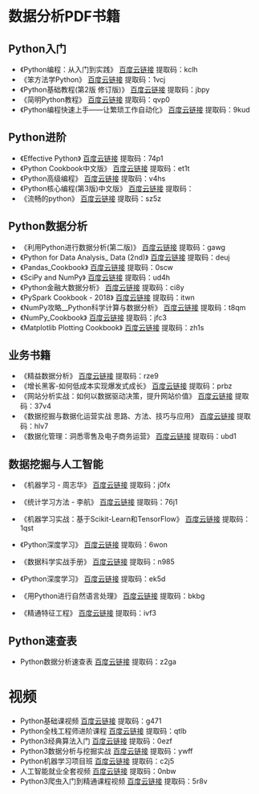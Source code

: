 
# 数据分析PDF书籍

## Python入门

- 《Python编程：从入门到实践》  [百度云链接](https://pan.baidu.com/s/1POuH8Kn42QzZREQB8ntq_w)  提取码：kclh
- 《笨方法学Python》  [百度云链接](https://pan.baidu.com/s/1xGg6-eTo7kGlcaADD_5Jxw)  提取码：1vcj
- 《Python基础教程(第2版 修订版)》  [百度云链接](https://pan.baidu.com/s/1FE4AtUEesD7V57McotnjSg)  提取码：jbpy
- 《简明Python教程》  [百度云链接](https://pan.baidu.com/s/1Xfp6l0i4rfmBFCmHPFMs6A)  提取码：qvp0
- 《Python编程快速上手——让繁琐工作自动化》  [百度云链接](https://pan.baidu.com/s/14uC48hzMncmcZaaoMo-Ksg)  提取码：9kud



## Python进阶

- 《Effective Python》  [百度云链接](https://pan.baidu.com/s/1i07AFGdxjMZsT5rgbdNQoA)  提取码：74p1
- 《Python Cookbook中文版》  [百度云链接](https://pan.baidu.com/s/1EdcmjsoAbydAFm30hkyA9Q)  提取码：et1t
- 《Python高级编程》  [百度云链接](https://pan.baidu.com/s/1WPkNzQ6X6pf4c70NbTiQuA)  提取码：v4hs
- 《Python核心编程(第3版)中文版》  [百度云链接]()  提取码：
- 《流畅的python》  [百度云链接](https://pan.baidu.com/s/1FAp8uaXqHBTPznOeVFJCtA)  提取码：sz5z



## Python数据分析

- 《利用Python进行数据分析(第二版)》  [百度云链接](https://pan.baidu.com/s/1YCVoQsHTA3tJWbjaElhoJg)  提取码：gawg
- 《Python for Data Analysis_ Data (2nd)》  [百度云链接](https://pan.baidu.com/s/1DhjKZGIaYcfPKzPqICCI1Q)  提取码：deuj
- 《Pandas_Cookbook》  [百度云链接](https://pan.baidu.com/s/1pwh_DBBGqV0GMaffQ2k42w)  提取码：0scw
- 《SciPy and NumPy》  [百度云链接](https://pan.baidu.com/s/13IslHxxWhlT9Y69TKyKriA)  提取码：ud4h
- 《Python金融大数据分析》  [百度云链接](https://pan.baidu.com/s/1AVYJulrKnDiIs0sc6A_yHw)  提取码：ci8y
- 《PySpark Cookbook - 2018》  [百度云链接](https://pan.baidu.com/s/1HGyeRengZeGctn7E0Hsevg)  提取码：itwn
- 《NumPy攻略__Python科学计算与数据分析》  [百度云链接](https://pan.baidu.com/s/1SerJoxOGzXkyLtJH5WmH2g)  提取码：t8qm
- 《NumPy_Cookbook》  [百度云链接](https://pan.baidu.com/s/1bLbv2SGPhOaNhuqkMippcw)  提取码：jfc3
- 《Matplotlib Plotting Cookbook》  [百度云链接](https://pan.baidu.com/s/1P_l56evSqpbnN4B4CKak6g)  提取码：zh1s


## 业务书籍

- 《精益数据分析》  [百度云链接](https://pan.baidu.com/s/18s5ovrTAf4L6lqWH0q2-pQ)  提取码：rze9
- 《增长黑客-如何低成本实现爆发式成长》  [百度云链接](https://pan.baidu.com/s/11-S93tx8KYASRKE64BSgXA)  提取码：prbz
- 《网站分析实战：如何以数据驱动决策，提升网站价值》  [百度云链接](https://pan.baidu.com/s/1vzxInfM5U4-yVzbsP4mG6A)  提取码：37v4
- 《数据挖掘与数据化运营实战  思路、方法、技巧与应用》  [百度云链接](https://pan.baidu.com/s/1kPwfq4gxffnkzI1-q_3sOw)  提取码：hlv7
- 《数据化管理：洞悉零售及电子商务运营》  [百度云链接](https://pan.baidu.com/s/1rWX76QwRHdgorNoRLG1IEQ)  提取码：ubd1



## 数据挖掘与人工智能

- 《机器学习 - 周志华》  [百度云链接](https://pan.baidu.com/s/1yXYkqSHIS8knDd7slAphOg)  提取码：j0fx

- 《统计学习方法 - 李航》  [百度云链接](https://pan.baidu.com/s/1-eOcSXrSUWM348KAjrl_Wg)  提取码：76j1

- 《机器学习实战：基于Scikit-Learn和TensorFlow》  [百度云链接](https://pan.baidu.com/s/16URNC69HZwljobQKVIkU3Q)  提取码：1qst

- 《Python深度学习》  [百度云链接](https://pan.baidu.com/s/1tDFbEhn-HzjZqdMw_pqXzw)  提取码：6won

- 《数据科学实战手册》  [百度云链接](https://pan.baidu.com/s/16Hm-IB_BRAXTy7FnG0ayxw)  提取码：n985

- 《Python深度学习》  [百度云链接](https://pan.baidu.com/s/1k43TnHIxfZwQP9_ei-7nQQ)  提取码：ek5d

- 《用Python进行自然语言处理》  [百度云链接](https://pan.baidu.com/s/1FZbzkagH_c2yO6YMKIertA)  提取码：bkbg

- 《精通特征工程》  [百度云链接](https://pan.baidu.com/s/13I2bn6d5kydDs857usrraA)  提取码：ivf3

  

## Python速查表

- Python数据分析速查表  [百度云链接](https://pan.baidu.com/s/10BPRvqL2m_6kqf4-1sd1GA)  提取码：z2ga



# 视频

- Python基础课视频 [百度云链接](https://pan.baidu.com/s/1vBlpx5swBN5qovTfJqpYWA)  提取码：g471
- Python全栈工程师进阶课程  [百度云链接](https://pan.baidu.com/s/1kSfzDbpNWuJh9cJKkz0MAw)  提取码：qtlb
- Python3经典算法入门  [百度云链接](https://pan.baidu.com/s/11wjV-A7Rp6sObRxx1Ysujw)  提取码：0ezf
- Python3数据分析与挖掘实战  [百度云链接](https://pan.baidu.com/s/1XrPqrMz0j1lbgjsOmnkXog)  提取码：ywff
- Python机器学习项目班  [百度云链接](https://pan.baidu.com/s/1NMF9aoMcj6-qD7QkIS5-qg)  提取码：c2j5
- 人工智能就业全套视频  [百度云链接](https://pan.baidu.com/s/19iA7zCijevV3Flqq7tMo-A)  提取码：0nbw
- Python3爬虫入门到精通课程视频  [百度云链接](https://pan.baidu.com/s/1A3XSi1HKgM3EqD4COojh0g)  提取码：5r8v


